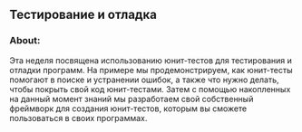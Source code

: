 ## Тестирование и отладка

### About:

Эта неделя посвящена использованию юнит-тестов для тестирования и отладки программ. На примере мы продемонстрируем, как юнит-тесты помогают в поиске и устранении ошибок, а также что нужно делать, чтобы покрыть свой код юнит-тестами. Затем с помощью накопленных на данный момент знаний мы разработаем свой собственный фреймворк для создания юнит-тестов, которым вы сможете пользоваться в своих программах.
